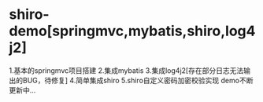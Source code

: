 # shiro-demo[springmvc,mybatis,shiro,log4j2]
1.基本的springmvc项目搭建
2.集成mybatis
3.集成log4j2[存在部分日志无法输出的BUG，待修复]
4.简单集成shiro
5.shiro自定义密码加密校验实现
demo不断更新中...
